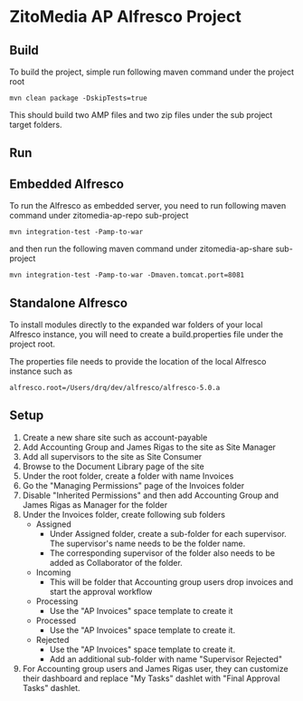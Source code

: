 ZitoMedia AP Alfresco Project
=====

## Build ##

To build the project, simple run following maven command under the project root

```
mvn clean package -DskipTests=true
```

This should build two AMP files and two zip files under the sub project target folders.

## Run ##

## Embedded Alfresco

To run the Alfresco as embedded server, you need to run following maven command under zitomedia-ap-repo sub-project
 
```
mvn integration-test -Pamp-to-war 
``` 

and then run the following maven command under zitomedia-ap-share sub-project

```
mvn integration-test -Pamp-to-war -Dmaven.tomcat.port=8081 
``` 

## Standalone Alfresco 

To install modules directly to the expanded war folders of your local Alfresco instance, 
you will need to create a build.properties file under the project root. 

The properties file needs to provide the location of the local Alfresco instance such as

```
alfresco.root=/Users/drq/dev/alfresco/alfresco-5.0.a
```

## Setup ##

1. Create a new share site such as account-payable
2. Add Accounting Group and James Rigas to the site as Site Manager
3. Add all supervisors to the site as Site Consumer
4. Browse to the Document Library page of the site
5. Under the root folder, create a folder with name Invoices
6. Go the "Managing Permissions" page of the Invoices folder
7. Disable "Inherited Permissions" and then add Accounting Group and James Rigas as Manager for the folder
8. Under the Invoices folder, create following sub folders
    * Assigned
        * Under Assigned folder, create a sub-folder for each supervisor. The supervisor's name needs to
        be the folder name.
        * The corresponding supervisor of the folder also needs to be added as Collaborator of the folder.
    * Incoming
        * This will be folder that Accounting group users drop invoices and start the approval workflow
    * Processing
        * Use the "AP Invoices" space template to create it
    * Processed
        * Use the "AP Invoices" space template to create it.
    * Rejected
        * Use the "AP Invoices" space template to create it.
        * Add an additional sub-folder with name "Supervisor Rejected"
9. For Accounting group users and James Rigas user, they can customize their dashboard and replace "My Tasks" 
dashlet with "Final Approval Tasks" dashlet.        